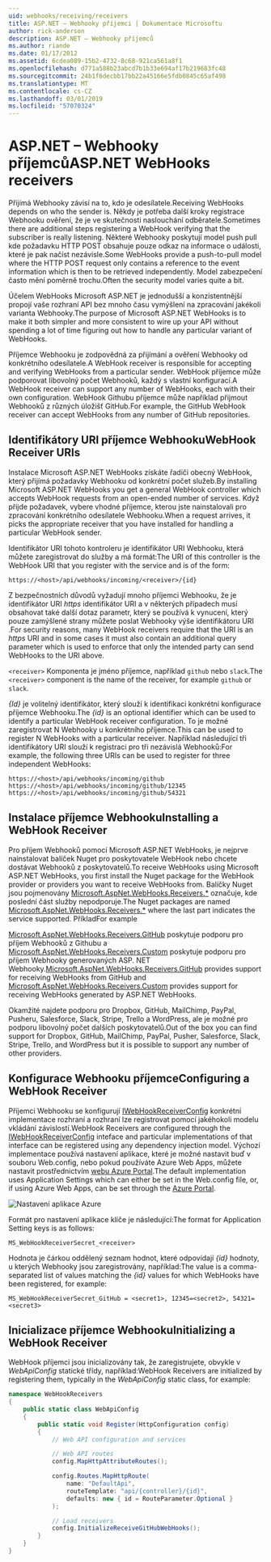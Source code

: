 ```yaml
---
uid: webhooks/receiving/receivers
title: ASP.NET – Webhooky příjemci | Dokumentace Microsoftu
author: rick-anderson
description: ASP.NET – Webhooky příjemců
ms.author: riande
ms.date: 01/17/2012
ms.assetid: 6cdea089-15b2-4732-8c68-921ca561a8f1
ms.openlocfilehash: d771a588b23abcd7b1b33e694af17b219683fc48
ms.sourcegitcommit: 24b1f6decbb17bb22a45166e5fdb0845c65af498
ms.translationtype: MT
ms.contentlocale: cs-CZ
ms.lasthandoff: 03/01/2019
ms.locfileid: "57070324"
---
```

# <a name="aspnet-webhooks-receivers"></a><span data-ttu-id="506ce-103">ASP.NET – Webhooky příjemců</span><span class="sxs-lookup"><span data-stu-id="506ce-103">ASP.NET WebHooks receivers</span></span>

<span data-ttu-id="506ce-104">Přijímá Webhooky závisí na to, kdo je odesílatele.</span><span class="sxs-lookup"><span data-stu-id="506ce-104">Receiving WebHooks depends on who the sender is.</span></span> <span data-ttu-id="506ce-105">Někdy je potřeba další kroky registrace Webhooku ověření, že je ve skutečnosti naslouchání odběratele.</span><span class="sxs-lookup"><span data-stu-id="506ce-105">Sometimes there are additional steps registering a WebHook verifying that the subscriber is really listening.</span></span> <span data-ttu-id="506ce-106">Některé Webhooky poskytují model push pull kde požadavku HTTP POST obsahuje pouze odkaz na informace o události, které je pak načíst nezávisle.</span><span class="sxs-lookup"><span data-stu-id="506ce-106">Some WebHooks provide a push-to-pull model where the HTTP POST request only contains a reference to the event information which is then to be retrieved independently.</span></span> <span data-ttu-id="506ce-107">Model zabezpečení často mění poměrně trochu.</span><span class="sxs-lookup"><span data-stu-id="506ce-107">Often the security model varies quite a bit.</span></span>

<span data-ttu-id="506ce-108">Účelem WebHooks Microsoft ASP.NET je jednodušší a konzistentnější propojí vaše rozhraní API bez mnoho času vymýšlení na zpracování jakékoli varianta Webhooky.</span><span class="sxs-lookup"><span data-stu-id="506ce-108">The purpose of Microsoft ASP.NET WebHooks is to make it both simpler and more consistent to wire up your API without spending a lot of time figuring out how to handle any particular variant of WebHooks.</span></span>

<span data-ttu-id="506ce-109">Příjemce Webhooku je zodpovědná za přijímání a ověření Webhooky od konkrétního odesílatele.</span><span class="sxs-lookup"><span data-stu-id="506ce-109">A WebHook receiver is responsible for accepting and verifying WebHooks from a particular sender.</span></span> <span data-ttu-id="506ce-110">WebHook příjemce může podporovat libovolný počet Webhooků, každý s vlastní konfigurací.</span><span class="sxs-lookup"><span data-stu-id="506ce-110">A WebHook receiver can support any number of WebHooks, each with their own configuration.</span></span> <span data-ttu-id="506ce-111">WebHook Githubu příjemce může například přijmout Webhooků z různých úložišť GitHub.</span><span class="sxs-lookup"><span data-stu-id="506ce-111">For example, the GitHub WebHook receiver can accept WebHooks from any number of GitHub repositories.</span></span>

## <a name="webhook-receiver-uris"></a><span data-ttu-id="506ce-112">Identifikátory URI příjemce Webhooku</span><span class="sxs-lookup"><span data-stu-id="506ce-112">WebHook Receiver URIs</span></span>

<span data-ttu-id="506ce-113">Instalace Microsoft ASP.NET WebHooks získáte řadiči obecný WebHook, který přijímá požadavky Webhooku od konkrétní počet služeb.</span><span class="sxs-lookup"><span data-stu-id="506ce-113">By installing Microsoft ASP.NET WebHooks you get a general WebHook controller which accepts WebHook requests from an open-ended number of services.</span></span> <span data-ttu-id="506ce-114">Když přijde požadavek, vybere vhodné příjemce, kterou jste nainstalovali pro zpracování konkrétního odesílatele Webhooku.</span><span class="sxs-lookup"><span data-stu-id="506ce-114">When a request arrives, it picks the appropriate receiver that you have installed for handling a particular WebHook sender.</span></span>

<span data-ttu-id="506ce-115">Identifikátor URI tohoto kontroleru je identifikátor URI Webhooku, která můžete zaregistrovat do služby a má formát:</span><span class="sxs-lookup"><span data-stu-id="506ce-115">The URI of this controller is the WebHook URI that you register with the service and is of the form:</span></span>

```
https://<host>/api/webhooks/incoming/<receiver>/{id}
```

<span data-ttu-id="506ce-116">Z bezpečnostních důvodů vyžadují mnoho příjemci Webhooku, že je identifikátor URI *https* identifikátor URI a v některých případech musí obsahovat také další dotaz parametr, který se používá k vynucení, který pouze zamýšlené strany můžete poslat Webhooky výše identifikátoru URI .</span><span class="sxs-lookup"><span data-stu-id="506ce-116">For security reasons, many WebHook receivers require that the URI is an *https* URI and in some cases it must also contain an additional query parameter which is used to enforce that only the intended party can send WebHooks to the URI above.</span></span>

<span data-ttu-id="506ce-117">`<receiver>` Komponenta je jméno příjemce, například `github` nebo `slack`.</span><span class="sxs-lookup"><span data-stu-id="506ce-117">The `<receiver>` component is the name of the receiver, for example `github` or `slack`.</span></span>

<span data-ttu-id="506ce-118">*{Id}* je volitelný identifikátor, který slouží k identifikaci konkrétní konfigurace příjemce Webhooku.</span><span class="sxs-lookup"><span data-stu-id="506ce-118">The *{id}* is an optional identifier which can be used to identify a particular WebHook receiver configuration.</span></span> <span data-ttu-id="506ce-119">To je možné zaregistrovat N Webhooky u konkrétního příjemce.</span><span class="sxs-lookup"><span data-stu-id="506ce-119">This can be used to register N WebHooks with a particular receiver.</span></span> <span data-ttu-id="506ce-120">Například následující tři identifikátory URI slouží k registraci pro tři nezávislá Webhooků:</span><span class="sxs-lookup"><span data-stu-id="506ce-120">For example, the following three URIs can be used to register for three independent WebHooks:</span></span>

```
https://<host>/api/webhooks/incoming/github
https://<host>/api/webhooks/incoming/github/12345
https://<host>/api/webhooks/incoming/github/54321
```

## <a name="installing-a-webhook-receiver"></a><span data-ttu-id="506ce-121">Instalace příjemce Webhooku</span><span class="sxs-lookup"><span data-stu-id="506ce-121">Installing a WebHook Receiver</span></span>

<span data-ttu-id="506ce-122">Pro příjem Webhooků pomocí Microsoft ASP.NET WebHooks, je nejprve nainstalovat balíček Nuget pro poskytovatele WebHook nebo chcete dostávat Webhooků z poskytovatelů.</span><span class="sxs-lookup"><span data-stu-id="506ce-122">To receive WebHooks using Microsoft ASP.NET WebHooks, you first install the Nuget package for the WebHook provider or providers you want to receive WebHooks from.</span></span> <span data-ttu-id="506ce-123">Balíčky Nuget jsou pojmenovány [Microsoft.AspNet.WebHooks.Receivers.\*](https://www.nuget.org/packages?q=Microsoft.AspNet.WebHooks.Receivers) označuje, kde poslední část služby nepodporuje.</span><span class="sxs-lookup"><span data-stu-id="506ce-123">The Nuget packages are named [Microsoft.AspNet.WebHooks.Receivers.\*](https://www.nuget.org/packages?q=Microsoft.AspNet.WebHooks.Receivers) where the last part indicates the service supported.</span></span> <span data-ttu-id="506ce-124">Příklad</span><span class="sxs-lookup"><span data-stu-id="506ce-124">For example</span></span>

<span data-ttu-id="506ce-125">[Microsoft.AspNet.WebHooks.Receivers.GitHub](https://www.nuget.org/packages?q=Microsoft.AspNet.WebHooks.Receivers.GitHub) poskytuje podporu pro příjem Webhooků z Githubu a [Microsoft.AspNet.WebHooks.Receivers.Custom](https://www.nuget.org/packages?q=Microsoft.AspNet.WebHooks.Receivers.Custom) poskytuje podporu pro příjem Webhooky generovaných ASP. NET Webhooky.</span><span class="sxs-lookup"><span data-stu-id="506ce-125">[Microsoft.AspNet.WebHooks.Receivers.GitHub](https://www.nuget.org/packages?q=Microsoft.AspNet.WebHooks.Receivers.GitHub) provides support for receiving WebHooks from GitHub and [Microsoft.AspNet.WebHooks.Receivers.Custom](https://www.nuget.org/packages?q=Microsoft.AspNet.WebHooks.Receivers.Custom) provides support for receiving WebHooks generated by ASP.NET WebHooks.</span></span>

<span data-ttu-id="506ce-126">Okamžité najdete podporu pro Dropbox, GitHub, MailChimp, PayPal, Pusheru, Salesforce, Slack, Stripe, Trello a WordPress, ale je možné pro podporu libovolný počet dalších poskytovatelů.</span><span class="sxs-lookup"><span data-stu-id="506ce-126">Out of the box you can find support for Dropbox, GitHub, MailChimp, PayPal, Pusher, Salesforce, Slack, Stripe, Trello, and WordPress but it is possible to support any number of other providers.</span></span>

## <a name="configuring-a-webhook-receiver"></a><span data-ttu-id="506ce-127">Konfigurace Webhooku příjemce</span><span class="sxs-lookup"><span data-stu-id="506ce-127">Configuring a WebHook Receiver</span></span>

<span data-ttu-id="506ce-128">Příjemci Webhooku se konfigurují [IWebHookReceiverConfig](https://github.com/aspnet/WebHooks/blob/master/src/Microsoft.AspNet.WebHooks.Receivers/WebHooks/IWebHookReceiverConfig.cs) konkrétní implementace rozhraní a rozhraní lze registrovat pomocí jakéhokoli modelu vkládání závislostí.</span><span class="sxs-lookup"><span data-stu-id="506ce-128">WebHook Receivers are configured through the [IWebHookReceiverConfig](https://github.com/aspnet/WebHooks/blob/master/src/Microsoft.AspNet.WebHooks.Receivers/WebHooks/IWebHookReceiverConfig.cs) inteface and particular implementations of that interface can be registered using any dependency injection model.</span></span> <span data-ttu-id="506ce-129">Výchozí implementace používá nastavení aplikace, které je možné nastavit buď v souboru Web.config, nebo pokud používáte Azure Web Apps, můžete nastavit prostřednictvím [webu Azure Portal](https://portal.azure.com/).</span><span class="sxs-lookup"><span data-stu-id="506ce-129">The default implementation uses Application Settings which can either be set in the Web.config file, or, if using Azure Web Apps, can be set through the [Azure Portal](https://portal.azure.com/).</span></span>

![Nastavení aplikace Azure](_static/AzureAppSettings.png)

<span data-ttu-id="506ce-131">Formát pro nastavení aplikace klíče je následující:</span><span class="sxs-lookup"><span data-stu-id="506ce-131">The format for Application Setting keys is as follows:</span></span>

```
MS_WebHookReceiverSecret_<receiver>
```

<span data-ttu-id="506ce-132">Hodnota je čárkou oddělený seznam hodnot, které odpovídají *{id}* hodnoty, u kterých Webhooky jsou zaregistrovány, například:</span><span class="sxs-lookup"><span data-stu-id="506ce-132">The value is a comma-separated list of values matching the *{id}* values for which WebHooks have been registered, for example:</span></span>

```
MS_WebHookReceiverSecret_GitHub = <secret1>, 12345=<secret2>, 54321=<secret3>
```

## <a name="initializing-a-webhook-receiver"></a><span data-ttu-id="506ce-133">Inicializace příjemce Webhooku</span><span class="sxs-lookup"><span data-stu-id="506ce-133">Initializing a WebHook Receiver</span></span>

<span data-ttu-id="506ce-134">WebHook příjemci jsou inicializovány tak, že zaregistrujete, obvykle v *WebApiConfig* statické třídy, například:</span><span class="sxs-lookup"><span data-stu-id="506ce-134">WebHook Receivers are initialized by registering them, typically in the *WebApiConfig* static class, for example:</span></span>

```csharp
namespace WebHookReceivers
{
    public static class WebApiConfig
    {
        public static void Register(HttpConfiguration config)
        {
            // Web API configuration and services

            // Web API routes
            config.MapHttpAttributeRoutes();

            config.Routes.MapHttpRoute(
                name: "DefaultApi",
                routeTemplate: "api/{controller}/{id}",
                defaults: new { id = RouteParameter.Optional }
            );

            // Load receivers
            config.InitializeReceiveGitHubWebHooks();
        }
    }
}
```
